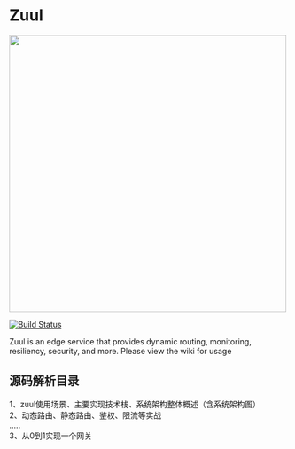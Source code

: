 # Zuul

<img src="https://i.imgur.com/mRSosEp.png" width=500/>

[![Build Status](https://travis-ci.org/Netflix/zuul.svg)](https://travis-ci.org/Netflix/zuul/builds)

Zuul is an edge service that provides dynamic routing, monitoring, resiliency, security, and more.
Please view the wiki for usage

## 源码解析目录

1、zuul使用场景、主要实现技术栈、系统架构整体概述（含系统架构图）  
2、动态路由、静态路由、鉴权、限流等实战  
.....  
3、从0到1实现一个网关